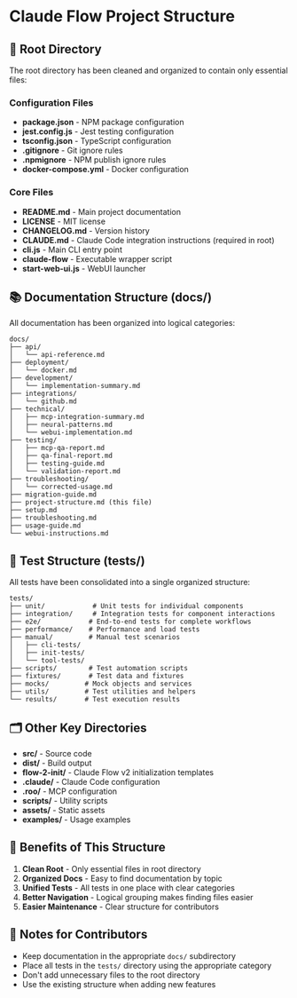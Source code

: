 # Claude Flow Project Structure

## 📁 Root Directory

The root directory has been cleaned and organized to contain only essential files:

### Configuration Files
- **package.json** - NPM package configuration
- **jest.config.js** - Jest testing configuration
- **tsconfig.json** - TypeScript configuration
- **.gitignore** - Git ignore rules
- **.npmignore** - NPM publish ignore rules
- **docker-compose.yml** - Docker configuration

### Core Files
- **README.md** - Main project documentation
- **LICENSE** - MIT license
- **CHANGELOG.md** - Version history
- **CLAUDE.md** - Claude Code integration instructions (required in root)
- **cli.js** - Main CLI entry point
- **claude-flow** - Executable wrapper script
- **start-web-ui.js** - WebUI launcher

## 📚 Documentation Structure (docs/)

All documentation has been organized into logical categories:

```
docs/
├── api/
│   └── api-reference.md
├── deployment/
│   └── docker.md
├── development/
│   └── implementation-summary.md
├── integrations/
│   └── github.md
├── technical/
│   ├── mcp-integration-summary.md
│   ├── neural-patterns.md
│   └── webui-implementation.md
├── testing/
│   ├── mcp-qa-report.md
│   ├── qa-final-report.md
│   ├── testing-guide.md
│   └── validation-report.md
├── troubleshooting/
│   └── corrected-usage.md
├── migration-guide.md
├── project-structure.md (this file)
├── setup.md
├── troubleshooting.md
├── usage-guide.md
└── webui-instructions.md
```

## 🧪 Test Structure (tests/)

All tests have been consolidated into a single organized structure:

```
tests/
├── unit/            # Unit tests for individual components
├── integration/     # Integration tests for component interactions
├── e2e/            # End-to-end tests for complete workflows
├── performance/    # Performance and load tests
├── manual/         # Manual test scenarios
│   ├── cli-tests/
│   ├── init-tests/
│   └── tool-tests/
├── scripts/        # Test automation scripts
├── fixtures/       # Test data and fixtures
├── mocks/         # Mock objects and services
├── utils/         # Test utilities and helpers
└── results/       # Test execution results
```

## 🗂️ Other Key Directories

- **src/** - Source code
- **dist/** - Build output
- **flow-2-init/** - Claude Flow v2 initialization templates
- **.claude/** - Claude Code configuration
- **.roo/** - MCP configuration
- **scripts/** - Utility scripts
- **assets/** - Static assets
- **examples/** - Usage examples

## 🎯 Benefits of This Structure

1. **Clean Root** - Only essential files in root directory
2. **Organized Docs** - Easy to find documentation by topic
3. **Unified Tests** - All tests in one place with clear categories
4. **Better Navigation** - Logical grouping makes finding files easier
5. **Easier Maintenance** - Clear structure for contributors

## 📝 Notes for Contributors

- Keep documentation in the appropriate `docs/` subdirectory
- Place all tests in the `tests/` directory using the appropriate category
- Don't add unnecessary files to the root directory
- Use the existing structure when adding new features